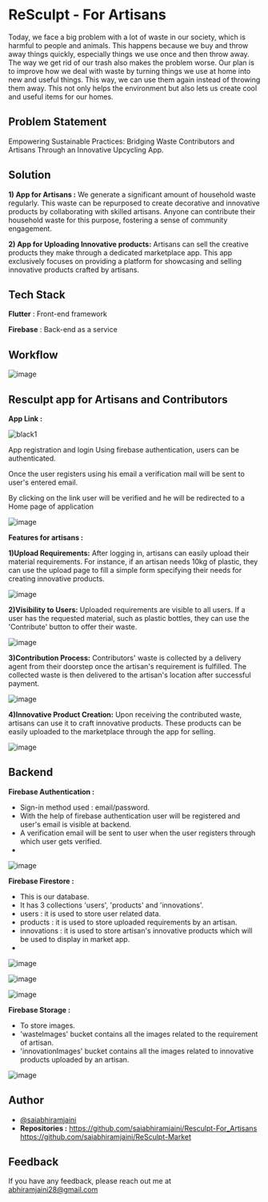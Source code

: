 
# ReSculpt - For Artisans 

Today, we face a big problem with a lot of waste in our society, which is harmful to people and animals. This happens because we buy and throw away things quickly, especially things we use once and then throw away. The way we get rid of our trash also makes the problem worse. Our plan is to improve how we deal with waste by turning things we use at home into new and useful things. This way, we can use them again instead of throwing them away. This not only helps the environment but also lets us create cool and useful items for our homes.

## Problem Statement

Empowering Sustainable Practices: Bridging Waste Contributors and Artisans Through an Innovative Upcycling App.


## Solution

**1) App for Artisans :**
We generate a significant amount of household waste regularly.
This waste can be repurposed to create decorative and innovative products by collaborating with skilled artisans.
Anyone can contribute their household waste for this purpose, fostering a sense of community engagement.

**2) App for Uploading Innovative products:**
Artisans can sell the creative products they make through a dedicated marketplace app.
This app exclusively focuses on providing a platform for showcasing and selling innovative products crafted by artisans.

## Tech Stack

**Flutter** : Front-end framework

**Firebase** : Back-end as a service 

## Workflow

![image](https://github.com/saiabhiramjaini/Resculpt-For_Artisans/assets/115941546/781a9601-0292-43f1-a7f8-646fcc32077c)



## Resculpt app for Artisans and Contributors 

**App Link :** 

![black1](https://github.com/saiabhiramjaini/Resculpt-For_Artisans/assets/115941546/90e077d8-2000-4aae-bb22-ac76273d5e0e)

App registration and login
Using firebase authentication, users can be authenticated.

Once the user registers using his email a verification mail will be sent to user's entered email.

By clicking on the link user will be verified and he will be redirected to a Home page of application

![image](https://github.com/saiabhiramjaini/Resculpt-For_Artisans/assets/115941546/bd32d79b-259c-4a67-918e-6198cd2f7755)

**Features for artisans :**

**1)Upload Requirements:**
After logging in, artisans can easily upload their material requirements.
For instance, if an artisan needs 10kg of plastic, they can use the upload page to fill a simple form specifying their needs for creating innovative products.

![image](https://github.com/saiabhiramjaini/Resculpt-For_Artisans/assets/115941546/e6011e4a-24e6-41c6-b7c6-5c8752fdb527)


**2)Visibility to Users:**
Uploaded requirements are visible to all users.
If a user has the requested material, such as plastic bottles, they can use the 'Contribute' button to offer their waste.

![image](https://github.com/saiabhiramjaini/Resculpt-For_Artisans/assets/115941546/549900fe-2b92-4cef-9a2f-a2e2eb3333c3)

**3)Contribution Process:**
Contributors' waste is collected by a delivery agent from their doorstep once the artisan's requirement is fulfilled.
The collected waste is then delivered to the artisan's location after successful payment.

![image](https://github.com/saiabhiramjaini/Resculpt-For_Artisans/assets/115941546/5d5e2fe2-c339-4ead-a83d-56eb4c5078ee)

**4)Innovative Product Creation:**
Upon receiving the contributed waste, artisans can use it to craft innovative products.
These products can be easily uploaded to the marketplace through the app for selling.

![image](https://github.com/saiabhiramjaini/Resculpt-For_Artisans/assets/115941546/fe20180d-2801-41ec-9485-e8d663d777e0)


## Backend

**Firebase Authentication :**

- Sign-in method used : email/password.
- With the help of firebase authentication user will be registered and user's email is visible at backend.
- A verification email will be sent to user when the user registers through which user gets verified.
- 
![image](https://github.com/saiabhiramjaini/Resculpt-For_Artisans/assets/115941546/e3193248-f8fa-4d01-99aa-6d88e23feae4)

**Firebase Firestore :**

- This is our database.
- It has 3 collections 'users', 'products' and 'innovations'.
- users : it is used to store user related data.
- products : it is used to store uploaded requirements by an artisan.
- innovations : it is used to store artisan's innovative products which will be used to display in market app.
- 
![image](https://github.com/saiabhiramjaini/Resculpt-For_Artisans/assets/115941546/77160ed2-015d-4cf0-bbf6-9c0d72f6719c)

![image](https://github.com/saiabhiramjaini/Resculpt-For_Artisans/assets/115941546/6a3234fa-ebee-4f09-8184-0890a38f6766)

![image](https://github.com/saiabhiramjaini/Resculpt-For_Artisans/assets/115941546/5ff48563-3076-4d47-8e07-72f9616b1990)


**Firebase Storage :**

- To store images.
- 'wasteImages' bucket contains all the images related to the requirement of artisan.
- 'innovationImages' bucket contains all the images related to innovative products uploaded by an artisan.
  
![image](https://github.com/saiabhiramjaini/Resculpt-For_Artisans/assets/115941546/93d71ad5-56ff-4cb6-8af7-7e00642493f3)

## Author

- [@saiabhiramjaini](https://github.com/saiabhiramjaini)
- **Repositories :**
https://github.com/saiabhiramjaini/Resculpt-For_Artisans
https://github.com/saiabhiramjaini/ReSculpt-Market

## Feedback 

If you have any feedback, please reach out me at abhiramjaini28@gmail.com


